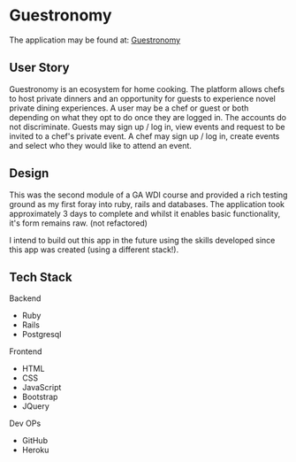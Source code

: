 Guestronomy
===========
The application may be found at: [Guestronomy](https://mighty-basin-50114.herokuapp.com/) 

User Story
----------
Guestronomy is an ecosystem for home cooking. The platform allows chefs to host private dinners and an opportunity for guests to experience novel private dining experiences. 
A user may be a chef or guest or both depending on what they opt to do once they are logged in. The accounts do not discriminate.
Guests may sign up / log in, view events and request to be invited to a chef's private event. 
A chef may sign up / log in, create events and select who they would like to attend an event. 


Design
----------
This was the second module of a GA WDI course and provided a rich testing ground as my first foray into ruby, rails and databases. The application took approximately 3 days to complete and whilst it enables basic functionality, it's form remains raw. (not refactored) 

I intend to build out this app in the future using the skills developed since this app was created (using a different stack!).

Tech Stack
-------------
Backend
* Ruby
* Rails
* Postgresql

Frontend
* HTML
* CSS
* JavaScript
* Bootstrap
* JQuery


Dev OPs
* GitHub
* Heroku
